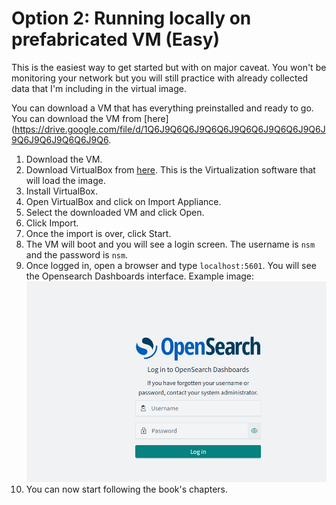 # Option 2: Running locally on prefabricated VM (Easy)
This is the easiest way to get started but with on major caveat. You won't be monitoring your network but you will still practice with already collected data that I'm including in the virtual image.

You can download a VM that has everything preinstalled and ready to go. You can download the VM from [here](https://drive.google.com/file/d/1Q6J9Q6Q6J9Q6Q6J9Q6Q6J9Q6Q6J9Q6J9Q6J9Q6J9Q6Q6J9Q6.

1. Download the VM.
2. Download VirtualBox from [here](https://www.virtualbox.org/wiki/Downloads). This is the Virtualization software that will load the image.
3. Install VirtualBox.
4. Open VirtualBox and click on Import Appliance.
5. Select the downloaded VM and click Open.
6. Click Import.
7. Once the import is over, click Start.
8. The VM will boot and you will see a login screen. The username is `nsm` and the password is `nsm`.
9. Once logged in, open a browser and type `localhost:5601`. You will see the Opensearch Dashboards interface. Example image:
[![Dashboards](img/dashboards.png)](img/dashboards.png)
10. You can now start following the book's chapters.
